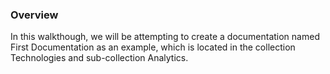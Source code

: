 ### Overview

In this walkthough, we will be attempting to create a documentation named First Documentation as an example, which is located in the collection Technologies and 
sub-collection Analytics.
